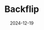 ---  
layout: startup_page  
title: "Backflip"  
id: "backflip.ai"  
permalink: "/backflipbackflip.ai12192024/"  
website: "https://www.backflip.ai/"  
funding_round: "Series A"  
funding_amount: "$30M"  
investors: "Andreessen Horowitz, New Enterprise Associates, Microsoft CTO Kevin Scott, Android founder Rich Miner, Ashish Vaswani"  
about: "Backflip is developing foundational models to revolutionize 3D design, making the process significantly faster and more accessible. Its AI-powered platform allows users to generate designs from various inputs like text prompts, sketches, photos, and more. This aims to democratize 3D design for everyone, from manufacturers to individuals."  
markets: "3D Printing, AI, Software, Virtual Reality, Creative Agency"  
hq: "Miami, Florida, United States"  
founded_year: "2022"  
linkedin: "https://www.linkedin.com/company/backflip-ai"  
twitter: "https://twitter.com/do_backflip"  
instagram: ""  
facebook: "https://www.facebook.com/dobackflip"  
crunchbase: "https://www.crunchbase.com/organization/backflip-ai"  
pitchbook: "https://pitchbook.com/profiles/company/494886-61"  

date_display: "19-Dec-2024"  
date: "2024-12-19"

# SEO Optimization  
meta_title: "Backflip - Series A Funding ($30M)"  
meta_description: "Backflip, Backflip is developing foundational models to revolutionize 3D design, making the process significantly faster and more accessible. Its AI-powered pla..."  
meta_keywords: "Backflip, 3D Printing, AI, Software, Virtual Reality, Creative Agency, Series A funding"  
canonical_url: "https://startup.projectstartups.com/backflipbackflip.ai12192024/"  
---